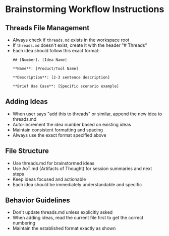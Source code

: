 # Brainstorming Workflow Instructions

## Threads File Management
- Always check if `threads.md` exists in the workspace root
- If `threads.md` doesn't exist, create it with the header "# Threads"
- Each idea should follow this exact format:
  ```
  ## [Number]. [Idea Name]
  
  **Name**: [Product/Tool Name]
  
  **Description**: [2-3 sentence description]
  
  **Brief Use Case**: [Specific scenario example]
  ```

## Adding Ideas
- When user says "add this to threads" or similar, append the new idea to threads.md
- Auto-increment the idea number based on existing ideas
- Maintain consistent formatting and spacing
- Always use the exact format specified above

## File Structure
- Use threads.md for brainstormed ideas
- Use AoT.md (Artifacts of Thought) for session summaries and next steps
- Keep ideas focused and actionable
- Each idea should be immediately understandable and specific

## Behavior Guidelines
- Don't update threads.md unless explicitly asked
- When adding ideas, read the current file first to get the correct numbering
- Maintain the established format exactly as shown